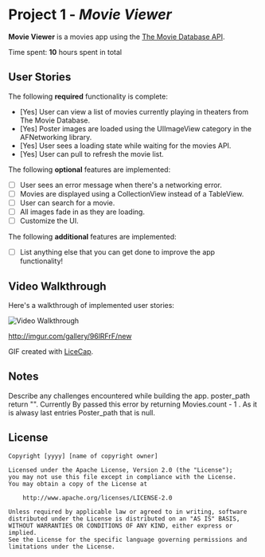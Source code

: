 # Project 1 - *Movie Viewer*

**Movie Viewer** is a movies app using the [The Movie Database API](http://docs.themoviedb.apiary.io/#).

Time spent: **10** hours spent in total

## User Stories

The following **required** functionality is complete:

- [Yes] User can view a list of movies currently playing in theaters from The Movie Database.
- [Yes] Poster images are loaded using the UIImageView category in the AFNetworking library.
- [Yes] User sees a loading state while waiting for the movies API.
- [Yes] User can pull to refresh the movie list.

The following **optional** features are implemented:

- [ ] User sees an error message when there's a networking error.
- [ ] Movies are displayed using a CollectionView instead of a TableView.
- [ ] User can search for a movie.
- [ ] All images fade in as they are loading.
- [ ] Customize the UI.

The following **additional** features are implemented:

- [ ] List anything else that you can get done to improve the app functionality!

## Video Walkthrough 

Here's a walkthrough of implemented user stories:

<img src='http://imgur.com/gallery/96lRFrF/new' title='Video Walkthrough' width='' alt='Video Walkthrough' />

http://imgur.com/gallery/96lRFrF/new

GIF created with [LiceCap](http://www.cockos.com/licecap/).

## Notes

Describe any challenges encountered while building the app.
poster_path return "<null>". Currently By passed this error by returning Movies.count - 1 . As it is alwasy last entries Poster_path that is null.

## License

    Copyright [yyyy] [name of copyright owner]

    Licensed under the Apache License, Version 2.0 (the "License");
    you may not use this file except in compliance with the License.
    You may obtain a copy of the License at

        http://www.apache.org/licenses/LICENSE-2.0

    Unless required by applicable law or agreed to in writing, software
    distributed under the License is distributed on an "AS IS" BASIS,
    WITHOUT WARRANTIES OR CONDITIONS OF ANY KIND, either express or implied.
    See the License for the specific language governing permissions and
    limitations under the License.
